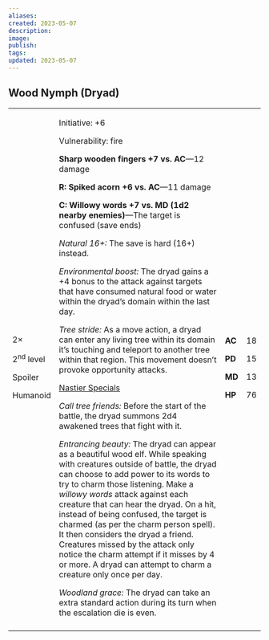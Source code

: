 ```yaml
---
aliases: 
created: 2023-05-07
description: 
image: 
publish: 
tags: 
updated: 2023-05-07
---
```


## Wood Nymph (Dryad)

<table>
<colgroup>
<col style="width: 16%" />
<col style="width: 72%" />
<col style="width: 5%" />
<col style="width: 5%" />
</colgroup>
<tbody>
<tr class="odd">
<td><p>2×</p>
<p>2<sup>nd</sup> level</p>
<p>Spoiler</p>
<p>Humanoid</p></td>
<td><p>Initiative: +6</p>
<p>Vulnerability: fire</p>
<p><strong>Sharp wooden fingers +7 vs. AC</strong>—12 damage</p>
<p><strong>R: Spiked acorn +6 vs. AC</strong>—11 damage</p>
<p><strong>C: Willowy words +7 vs. MD (1d2 nearby enemies)</strong>—The
target is confused (save ends)</p>
<p><em>Natural 16+:</em> The save is hard (16+) instead.</p>
<p><em>Environmental boost:</em> The dryad gains a +4 bonus to the
attack against targets that have consumed natural food or water within
the dryad’s domain within the last day.</p>
<p><em>Tree stride:</em> As a move action, a dryad can enter any living
tree within its domain it’s touching and teleport to another tree within
that region. This movement doesn’t provoke opportunity attacks.</p>
<p><u>Nastier Specials</u></p>
<p><em>Call tree friends:</em> Before the start of the battle, the dryad
summons 2d4 awakened trees that fight with it.</p>
<p><em>Entrancing beauty:</em> The dryad can appear as a beautiful wood
elf. While speaking with creatures outside of battle, the dryad can
choose to add power to its words to try to charm those listening. Make a
<em>willowy words</em> attack against each creature that can hear the
dryad. On a hit, instead of being confused, the target is charmed (as
per the charm person spell). It then considers the dryad a friend.
Creatures missed by the attack only notice the charm attempt if it
misses by 4 or more. A dryad can attempt to charm a creature only once
per day.</p>
<p><em>Woodland grace:</em> The dryad can take an extra standard action
during its turn when the escalation die is even.</p></td>
<td><p><strong>AC</strong></p>
<p><strong>PD</strong></p>
<p><strong>MD</strong></p>
<p><strong>HP</strong></p></td>
<td><p>18</p>
<p>15</p>
<p>13</p>
<p>76</p></td>
</tr>
<tr class="even">
<td></td>
<td></td>
<td></td>
<td></td>
</tr>
</tbody>
</table>

